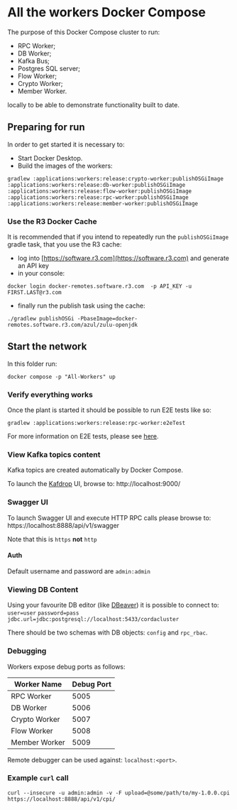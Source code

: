 # All the workers Docker Compose

The purpose of this Docker Compose cluster to run: 
- RPC Worker;
- DB Worker;
- Kafka Bus;
- Postgres SQL server;
- Flow Worker;
- Crypto Worker;
- Member Worker.

locally to be able to demonstrate functionality built to date.

## Preparing for run

In order to get started it is necessary to:
- Start Docker Desktop.
- Build the images of the workers:
```
gradlew :applications:workers:release:crypto-worker:publishOSGiImage :applications:workers:release:db-worker:publishOSGiImage :applications:workers:release:flow-worker:publishOSGiImage :applications:workers:release:rpc-worker:publishOSGiImage :applications:workers:release:member-worker:publishOSGiImage
```

### Use the R3 Docker Cache

It is recommended that if you intend to repeatedly run the `publishOSGiImage` gradle task,
that you use the R3 cache:

* log into [https://software.r3.com](https://software.r3.com)  and generate an API key
* in your console:

```shell
docker login docker-remotes.software.r3.com  -p API_KEY -u FIRST.LAST@r3.com
```

* finally run the publish task using the cache:

```shell
./gradlew publishOSGi -PbaseImage=docker-remotes.software.r3.com/azul/zulu-openjdk
```

## Start the network

In this folder run:

```shell
docker compose -p "All-Workers" up
```

### Verify everything works

Once the plant is started it should be possible to run E2E tests like so:

`gradlew :applications:workers:release:rpc-worker:e2eTest`

For more information on E2E tests, please see [here](../rpc-worker/src/e2eTest/README.md). 

### View Kafka topics content

Kafka topics are created automatically by Docker Compose.

To launch the [Kafdrop](https://github.com/HomeAdvisor/Kafdrop) UI, browse to: http://localhost:9000/

### Swagger UI

To launch Swagger UI and execute HTTP RPC calls please browse to: https://localhost:8888/api/v1/swagger

Note that this is `https`  **not** `http`

#### Auth

Default username and password are `admin:admin`

### Viewing DB Content

Using your favourite DB editor (like [DBeaver](https://dbeaver.io/)) it is possible to connect to:
`user=user`
`password=pass`
`jdbc.url=jdbc:postgresql://localhost:5433/cordacluster`

There should be two schemas with DB objects: `config` and `rpc_rbac`.

### Debugging

Workers expose debug ports as follows:

| Worker Name   | Debug Port  |
| ------------- | ----------- |
| RPC Worker    | 5005        |
| DB Worker     | 5006        |
| Crypto Worker | 5007        |
| Flow Worker   | 5008        |
| Member Worker | 5009        |

Remote debugger can be used against: `localhost:<port>`.

### Example `curl` call

```shell
curl --insecure -u admin:admin -v -F upload=@some/path/to/my-1.0.0.cpi https://localhost:8888/api/v1/cpi/
```
